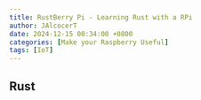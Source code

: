 ```yaml
---
title: RustBerry Pi - Learning Rust with a RPi
author: JAlcocerT
date: 2024-12-15 00:34:00 +0800
categories: [Make your Raspberry Useful]
tags: [IoT]
---
```




## Rust